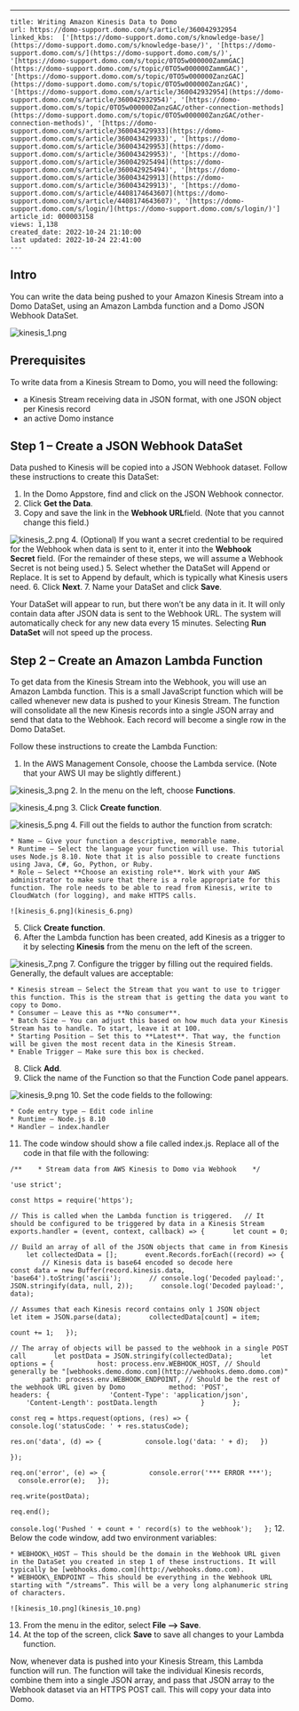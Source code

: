 ---
    title: Writing Amazon Kinesis Data to Domo
    url: https://domo-support.domo.com/s/article/360042932954
    linked_kbs:  ['[https://domo-support.domo.com/s/knowledge-base/](https://domo-support.domo.com/s/knowledge-base/)', '[https://domo-support.domo.com/s/](https://domo-support.domo.com/s/)', '[https://domo-support.domo.com/s/topic/0TO5w000000ZammGAC](https://domo-support.domo.com/s/topic/0TO5w000000ZammGAC)', '[https://domo-support.domo.com/s/topic/0TO5w000000ZanzGAC](https://domo-support.domo.com/s/topic/0TO5w000000ZanzGAC)', '[https://domo-support.domo.com/s/article/360042932954](https://domo-support.domo.com/s/article/360042932954)', '[https://domo-support.domo.com/s/topic/0TO5w000000ZanzGAC/other-connection-methods](https://domo-support.domo.com/s/topic/0TO5w000000ZanzGAC/other-connection-methods)', '[https://domo-support.domo.com/s/article/360043429933](https://domo-support.domo.com/s/article/360043429933)', '[https://domo-support.domo.com/s/article/360043429953](https://domo-support.domo.com/s/article/360043429953)', '[https://domo-support.domo.com/s/article/360042925494](https://domo-support.domo.com/s/article/360042925494)', '[https://domo-support.domo.com/s/article/360043429913](https://domo-support.domo.com/s/article/360043429913)', '[https://domo-support.domo.com/s/article/4408174643607](https://domo-support.domo.com/s/article/4408174643607)', '[https://domo-support.domo.com/s/login/](https://domo-support.domo.com/s/login/)']
    article_id: 000003158
    views: 1,138
    created_date: 2022-10-24 21:10:00
    last updated: 2022-10-24 22:41:00
    ---



Intro
-----


You can write the data being pushed to your Amazon Kinesis Stream into a Domo DataSet, using an Amazon Lambda function and a Domo JSON Webhook DataSet.  
   
![kinesis_1.png](kinesis_1.png)


Prerequisites
-------------


To write data from a Kinesis Stream to Domo, you will need the following:


* a Kinesis Stream receiving data in JSON format, with one JSON object per Kinesis record
* an active Domo instance


Step 1 – Create a JSON Webhook DataSet
--------------------------------------


Data pushed to Kinesis will be copied into a JSON Webhook dataset. Follow these instructions to create this DataSet:


1. In the Domo Appstore, find and click on the JSON Webhook connector.
2. Click **Get the Data**.
3. Copy and save the link in the **Webhook URL**field. (Note that you cannot change this field.)  
   
![kinesis_2.png](kinesis_2.png)
4. (Optional) If you want a secret credential to be required for the Webhook when data is sent to it, enter it into the **Webhook Secret** field. (For the remainder of these steps, we will assume a Webhook Secret is not being used.)
5. Select whether the DataSet will Append or Replace. It is set to Append by default, which is typically what Kinesis users need.
6. Click **Next**.
7. Name your DataSet and click **Save**.


Your DataSet will appear to run, but there won’t be any data in it. It will only contain data after JSON data is sent to the Webhook URL. The system will automatically check for any new data every 15 minutes. Selecting **Run DataSet** will not speed up the process.


Step 2 – Create an Amazon Lambda Function
-----------------------------------------


To get data from the Kinesis Stream into the Webhook, you will use an Amazon Lambda function. This is a small JavaScript function which will be called whenever new data is pushed to your Kinesis Stream. The function will consolidate all the new Kinesis records into a single JSON array and send that data to the Webhook. Each record will become a single row in the Domo DataSet.


Follow these instructions to create the Lambda Function:


1. In the AWS Management Console, choose the Lambda service. (Note that your AWS UI may be slightly different.)  
   
![kinesis_3.png](kinesis_3.png)
2. In the menu on the left, choose **Functions**.  
   
![kinesis_4.png](kinesis_4.png)
3. Click **Create function**.  
   
![kinesis_5.png](kinesis_5.png)
4. Fill out the fields to author the function from scratch:


	* Name – Give your function a descriptive, memorable name.
	* Runtime – Select the language your function will use. This tutorial uses Node.js 8.10. Note that it is also possible to create functions using Java, C#, Go, Python, or Ruby.
	* Role – Select **Choose an existing role**. Work with your AWS administrator to make sure that there is a role appropriate for this function. The role needs to be able to read from Kinesis, write to CloudWatch (for logging), and make HTTPS calls.  
	   
	![kinesis_6.png](kinesis_6.png)
5. Click **Create function**.
6. After the Lambda function has been created, add Kinesis as a trigger to it by selecting **Kinesis** from the menu on the left of the screen.  
   
![kinesis_7.png](kinesis_7.png)
7. Configure the trigger by filling out the required fields. Generally, the default values are acceptable:


	* Kinesis stream – Select the Stream that you want to use to trigger this function. This is the stream that is getting the data you want to copy to Domo.
	* Consumer – Leave this as **No consumer**.
	* Batch Size – You can adjust this based on how much data your Kinesis Stream has to handle. To start, leave it at 100.
	* Starting Position – Set this to **Latest**. That way, the function will be given the most recent data in the Kinesis Stream.
	* Enable Trigger – Make sure this box is checked.
8. Click **Add**.
9. Click the name of the Function so that the Function Code panel appears.  
   
![kinesis_9.png](kinesis_9.png)
10. Set the code fields to the following:


	* Code entry type – Edit code inline
	* Runtime – Node.js 8.10
	* Handler – index.handler
11. The code window should show a file called index.js. Replace all of the code in that file with the following:


`/**  
  * Stream data from AWS Kinesis to Domo via Webhook  
  */`


`'use strict';`


`const https = require('https');`


`// This is called when the Lambda function is triggered.  
 // It should be configured to be triggered by data in a Kinesis Stream  
 exports.handler = (event, context, callback) => {  
     let count = 0;`


`// Build an array of all of the JSON objects that came in from Kinesis  
     let collectedData = [];  
     event.Records.forEach((record) => {  
         // Kinesis data is base64 encoded so decode here  
         const data = new Buffer(record.kinesis.data, 'base64').toString('ascii');  
     // console.log('Decoded payload:', JSON.stringify(data, null, 2));  
     console.log('Decoded payload:', data);`


`// Assumes that each Kinesis record contains only 1 JSON object  
     let item = JSON.parse(data);  
     collectedData[count] = item;`


`count += 1;  
 });`


`// The array of objects will be passed to the webhook in a single POST call  
     let postData = JSON.stringify(collectedData);  
     let options = {  
         host: process.env.WEBHOOK_HOST, // Should generally be "[webhooks.demo.domo.com](http://webhooks.demo.domo.com)"  
         path: process.env.WEBHOOK_ENDPOINT, // Should be the rest of the webhook URL given by Domo  
         method: 'POST',  
         headers: {  
             'Content-Type': 'application/json',  
             'Content-Length': postData.length  
         }  
     };`


`const req = https.request(options, (res) => {  
         console.log('statusCode: ' + res.statusCode);`


`res.on('data', (d) => {  
         console.log('data: ' + d);  
 })`


`});`


`req.on('error', (e) => {  
         console.error('*** ERROR ***');  
     console.error(e);  
 });`


`req.write(postData);`


`req.end();`


`console.log('Pushed ' + count + ' record(s) to the webhook');  
 };`
12. Below the code window, add two environment variables:


	* WEBHOOK\_HOST – This should be the domain in the Webhook URL given in the DataSet you created in step 1 of these instructions. It will typically be [webhooks.domo.com](http://webhooks.domo.com).
	* WEBHOOK\_ENDPOINT – This should be everything in the Webhook URL starting with “/streams”. This will be a very long alphanumeric string of characters.  
	   
	![kinesis_10.png](kinesis_10.png)
13. From the menu in the editor, select **File --> Save**.
14. At the top of the screen, click **Save** to save all changes to your Lambda function.


Now, whenever data is pushed into your Kinesis Stream, this Lambda function will run. The function will take the individual Kinesis records, combine them into a single JSON array, and pass that JSON array to the Webhook dataset via an HTTPS POST call. This will copy your data into Domo.

